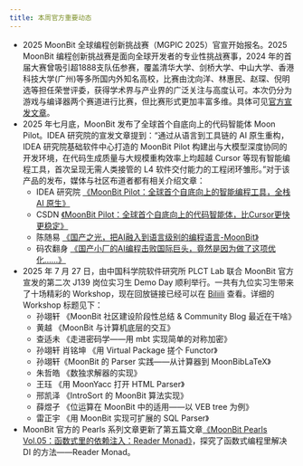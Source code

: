 ```yaml
---
title: 本周官方重要动态
---
```


- 2025 MoonBit 全球编程创新挑战赛（MGPIC 2025）官宣开始报名。2025 MoonBit 编程创新挑战赛是面向全球开发者的专业性挑战赛事，2024 年的首届大赛曾吸引超1888支队伍参赛，覆盖清华大学、剑桥大学、中山大学、香港科技大学(广州)等多所国内外知名高校，比赛由沈向洋、林惠民、赵琛、倪明选等担任荣誉评委，获得学术界与产业界的广泛关注与高度认可。本次仍分为游戏与编译器两个赛道进行比赛，但比赛形式更加丰富多维。具体可见[官方宣发文章](https://mp.weixin.qq.com/s/8IbEQ0dasvQlIMeAgJhHww)。
- 2025 年七月底，MoonBit 发布了全球首个自底向上的代码智能体 Moon Pilot。IDEA 研究院的宣发文章提到：“通过从语言到工具链的 AI 原生重构，IDEA 研究院基础软件中心打造的 MoonBit Pilot 构建出与大模型深度协同的开发环境，在代码生成质量与大规模重构效率上均超越 Cursor 等现有智能编程工具，首次呈现无需人类接管的 L4 软件交付能力的工程闭环雏形。”对于该产品的发布，媒体与社区布道者都有相关介绍文章：
  - IDEA 研究院 [《MoonBit Pilot：全球首个自底向上的智能编程工具，全栈 AI 原生》](https://mp.weixin.qq.com/s/Y8y5UbxE42AqXqdPWi5kug)
  - CSDN [《MoonBit Pilot：全球首个自底向上的代码智能体，比Cursor更快更稳定》](https://mp.weixin.qq.com/s/QmFByVz-2ro81-akd4XZWg)
  - 陈随易 [《国产之光，把AI融入到语言级别的编程语言-MoonBit》](https://mp.weixin.qq.com/s/uOz-YexUgY_tJXyQjxWGkw)
  - 码农翻身 [《国产小厂的AI编程击败国际巨头，竟然是因为做了这项优化......》](https://mp.weixin.qq.com/s/v_bv3W6xljqYvr65FAmK5Q)
- 2025 年 7 月 27 日，由中国科学院软件研究所 PLCT Lab 联合 MoonBit 官方宣发的第二次 J139 岗位实习生 Demo Day 顺利举行。一共有九位实习生带来了十场精彩的 Workshop，现在回放链接已经可以在 [Biliili](https://space.bilibili.com/3546645654407506/lists/5981946) 查看。详细的 Workshop 标题见下：
  - 孙翊轩 《MoonBit 社区建设阶段性总结 & Community Blog 最近在干啥》
  - 黄越 《MoonBit 与计算机底层的交互》
  - 查适未 《走进密码学——用 mbt 实现简单的对称加密》
  - 孙翊轩 肖铭坤 《用 Virtual Package 搓个 Functor》
  - 孙翊轩《MoonBit 的 Parser 实践——从计算器到 MoonBibLaTeX》
  - 朱哲皓 《数独求解器的实现》
  - 王珏 《用 MoonYacc 打开 HTML Parser》
  - 邢凯泽 《IntroSort 的 MoonBit 算法实现》
  - 薛煜孑 《位运算在 MoonBit 中的适用——以 VEB tree 为例》
  - 雷正宇 《用 MoonBit 实现可扩展的 SQL Parser》
- MoonBit 官方的 Pearls 系列文章更新了第五篇文章[《MoonBit Pearls Vol.05：函数式里的依赖注入：Reader Monad》](https://mp.weixin.qq.com/s/6g4XG1Bw2pcEtmKCLHwyMQ)，探究了函数式编程里解决 DI 的方法——Reader Monad。
